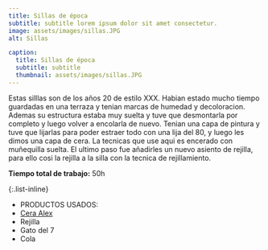 ```yaml
---
title: Sillas de época
subtitle: subtitle lorem ipsum dolor sit amet consectetur.
image: assets/images/sillas.JPG
alt: Sillas

caption:
  title: Sillas de época
  subtitle: subtitle 
  thumbnail: assets/images/sillas.JPG
---
```

Estas silllas son de los años 20 de estilo XXX. Habian estado mucho tiempo guardadas en una terraza y tenian marcas de humedad y decoloracion. Ademas su estructura estaba muy suelta y tuve que desmontarla por completo y luego volver a encolarla de nuevo. Tenian una capa de pintura y tuve que lijarlas para poder estraer todo con una lija del 80, y luego les dimos una capa de cera. La tecnicas que use aqui es encerado con muñequilla suelta. El ultimo paso fue añadirles un nuevo asiento de rejilla, para ello cosi la rejilla a la silla con la tecnica de rejillamiento. 

**Tiempo total de trabajo:** 50h

{:.list-inline}
- PRODUCTOS USADOS:
- [Cera Alex](https://alexcuidalossuelos.es/como-restaurar-tus-muebles-con-cera-alex)
- Rejilla 
- Gato del 7
- Cola 

